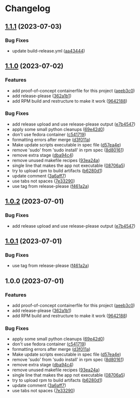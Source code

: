 # Changelog

## [1.1.1](https://github.com/akdev1l/ublue-update/compare/v1.1.0...v1.1.1) (2023-07-03)


### Bug Fixes

* update build-release.yml ([aa43444](https://github.com/akdev1l/ublue-update/commit/aa4344465edc64827a0e5ad1ce5158a698eca73f))

## [1.1.0](https://github.com/akdev1l/ublue-update/compare/v1.0.2...v1.1.0) (2023-07-02)


### Features

* add proof-of-concept containerfile for this project ([aeeb3c0](https://github.com/akdev1l/ublue-update/commit/aeeb3c08e459488b7dbd4a9737a3fa25f7f3a92a))
* add release-please ([362a1b1](https://github.com/akdev1l/ublue-update/commit/362a1b1eefc3cf6ddcdc71f86eeffd5238abaad1))
* add RPM build and restructure to make it work ([9642188](https://github.com/akdev1l/ublue-update/commit/9642188e94a1d0c147b9b78efa37fba324eb23a3))


### Bug Fixes

* add release upload and use release-please output ([e7b4547](https://github.com/akdev1l/ublue-update/commit/e7b454742eaeb3fe16da28324a8daaf4a7787cc3))
* apply some small python cleanups ([69e42d0](https://github.com/akdev1l/ublue-update/commit/69e42d0c74a2d5f0a78881ca1fd9494bad39c919))
* don't use fedora container ([c541719](https://github.com/akdev1l/ublue-update/commit/c5417196251260c4335870ee023ffc81f07d6454))
* formatting errors after merge ([d3f011a](https://github.com/akdev1l/ublue-update/commit/d3f011ae4f46dce352ed46e61d20029845bd1fde))
* Make update scripts executable in spec file ([d57ea4e](https://github.com/akdev1l/ublue-update/commit/d57ea4ebbf080173d3cb9a56dbf89cd6bb1e11f5))
* remove 'sudo' from 'sudo install' in rpm spec ([8d80161](https://github.com/akdev1l/ublue-update/commit/8d801611a863338552a10047aa64cfb86be35b5f))
* remove extra stage ([dba94c4](https://github.com/akdev1l/ublue-update/commit/dba94c4b9454de9e1b9e72769a0b085fc3dc55a5))
* remove unused makefile recipes ([93ea24a](https://github.com/akdev1l/ublue-update/commit/93ea24a290aaae4e66bec1397655c67ffcf4cf12))
* single line that makes the app not executable ([08706a5](https://github.com/akdev1l/ublue-update/commit/08706a546b8199bcad6ee1a611185e1ed1a82729))
* try to upload rpm to build artifacts ([b6280d1](https://github.com/akdev1l/ublue-update/commit/b6280d12f3d1e07dbbf84a1f862af0c88bb62cb6))
* update comment ([3a6aff7](https://github.com/akdev1l/ublue-update/commit/3a6aff771def651f25fcbec6ff5504ae49666669))
* use tabs not spaces ([7e33290](https://github.com/akdev1l/ublue-update/commit/7e332909d7a9443a0ba895515ac71b6fa7d3a56b))
* use tag from release-please ([f461a2a](https://github.com/akdev1l/ublue-update/commit/f461a2a32b824ad75e185c494afe6fc2d218aa79))

## [1.0.2](https://github.com/akdev1l/ublue-update/compare/v1.0.1...v1.0.2) (2023-07-01)


### Bug Fixes

* add release upload and use release-please output ([e7b4547](https://github.com/akdev1l/ublue-update/commit/e7b454742eaeb3fe16da28324a8daaf4a7787cc3))

## [1.0.1](https://github.com/akdev1l/ublue-update/compare/v1.0.0...v1.0.1) (2023-07-01)


### Bug Fixes

* use tag from release-please ([f461a2a](https://github.com/akdev1l/ublue-update/commit/f461a2a32b824ad75e185c494afe6fc2d218aa79))

## 1.0.0 (2023-07-01)


### Features

* add proof-of-concept containerfile for this project ([aeeb3c0](https://github.com/akdev1l/ublue-update/commit/aeeb3c08e459488b7dbd4a9737a3fa25f7f3a92a))
* add release-please ([362a1b1](https://github.com/akdev1l/ublue-update/commit/362a1b1eefc3cf6ddcdc71f86eeffd5238abaad1))
* add RPM build and restructure to make it work ([9642188](https://github.com/akdev1l/ublue-update/commit/9642188e94a1d0c147b9b78efa37fba324eb23a3))


### Bug Fixes

* apply some small python cleanups ([69e42d0](https://github.com/akdev1l/ublue-update/commit/69e42d0c74a2d5f0a78881ca1fd9494bad39c919))
* don't use fedora container ([c541719](https://github.com/akdev1l/ublue-update/commit/c5417196251260c4335870ee023ffc81f07d6454))
* formatting errors after merge ([d3f011a](https://github.com/akdev1l/ublue-update/commit/d3f011ae4f46dce352ed46e61d20029845bd1fde))
* Make update scripts executable in spec file ([d57ea4e](https://github.com/akdev1l/ublue-update/commit/d57ea4ebbf080173d3cb9a56dbf89cd6bb1e11f5))
* remove 'sudo' from 'sudo install' in rpm spec ([8d80161](https://github.com/akdev1l/ublue-update/commit/8d801611a863338552a10047aa64cfb86be35b5f))
* remove extra stage ([dba94c4](https://github.com/akdev1l/ublue-update/commit/dba94c4b9454de9e1b9e72769a0b085fc3dc55a5))
* remove unused makefile recipes ([93ea24a](https://github.com/akdev1l/ublue-update/commit/93ea24a290aaae4e66bec1397655c67ffcf4cf12))
* single line that makes the app not executable ([08706a5](https://github.com/akdev1l/ublue-update/commit/08706a546b8199bcad6ee1a611185e1ed1a82729))
* try to upload rpm to build artifacts ([b6280d1](https://github.com/akdev1l/ublue-update/commit/b6280d12f3d1e07dbbf84a1f862af0c88bb62cb6))
* update comment ([3a6aff7](https://github.com/akdev1l/ublue-update/commit/3a6aff771def651f25fcbec6ff5504ae49666669))
* use tabs not spaces ([7e33290](https://github.com/akdev1l/ublue-update/commit/7e332909d7a9443a0ba895515ac71b6fa7d3a56b))
